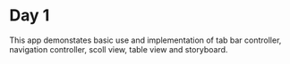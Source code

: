 # Day 1

This app demonstates basic use and implementation of tab bar controller, navigation controller, scoll view, table view and storyboard.
 
